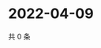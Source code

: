 # 2022-04-09

共 0 条

<!-- BEGIN WEIBO -->
<!-- 最后更新时间 Sat Apr 09 2022 20:20:02 GMT+0800 (China Standard Time) -->

<!-- END WEIBO -->
